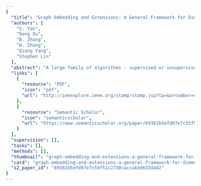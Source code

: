 ```yaml
---
{
  "title": "Graph Embedding and Extensions: A General Framework for Dimensionality Reduction",
  "authors": [
    "S. Yan",
    "Dong Xu",
    "B. Zhang",
    "H. Zhang",
    "Qiang Yang",
    "Stephen Lin"
  ],
  "abstract": "A large family of algorithms - supervised or unsupervised; stemming from statistics or geometry theory - has been designed to provide different solutions to the problem of dimensionality reduction. Despite the different motivations of these algorithms, we present in this paper a general formulation known as graph embedding to unify them within a common framework. In graph embedding, each algorithm can be considered as the direct graph embedding or its linear/kernel/tensor extension of a specific intrinsic graph that describes certain desired statistical or geometric properties of a data set, with constraints from scale normalization or a penalty graph that characterizes a statistical or geometric property that should be avoided. Furthermore, the graph embedding framework can be used as a general platform for developing new dimensionality reduction algorithms. By utilizing this framework as a tool, we propose a new supervised dimensionality reduction algorithm called marginal Fisher analysis in which the intrinsic graph characterizes the intraclass compactness and connects each data point with its neighboring points of the same class, while the penalty graph connects the marginal points and characterizes the interclass separability. We show that MFA effectively overcomes the limitations of the traditional linear discriminant analysis algorithm due to data distribution assumptions and available projection directions. Real face recognition experiments show the superiority of our proposed MFA in comparison to LDA, also for corresponding kernel and tensor extensions",
  "links": [
    {
      "resource": "PDF",
      "icon": "pdf",
      "url": "http://ieeexplore.ieee.org/stamp/stamp.jsp?tp=&arnumber=4016549"
    },
    {
      "resource": "Semantic Scholar",
      "icon": "semanticscholar",
      "url": "https://www.semanticscholar.org/paper/69381b5efd97e7c55f51c2730caccab3d632d4d2"
    }
  ],
  "supervision": [],
  "tasks": [],
  "methods": [],
  "thumbnail": "graph-embedding-and-extensions-a-general-framework-for-dimensionality-reduction-thumb.jpg",
  "card": "graph-embedding-and-extensions-a-general-framework-for-dimensionality-reduction-card.jpg",
  "s2_paper_id": "69381b5efd97e7c55f51c2730caccab3d632d4d2"
}
---
```



